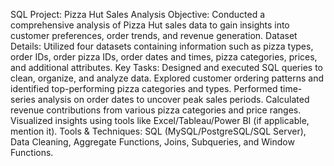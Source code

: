 SQL Project: Pizza Hut Sales Analysis
Objective: Conducted a comprehensive analysis of Pizza Hut sales data to gain insights into customer preferences, order trends, and revenue generation.
Dataset Details: Utilized four datasets containing information such as pizza types, order IDs, order pizza IDs, order dates and times, pizza categories, prices, and additional attributes.
Key Tasks:
Designed and executed SQL queries to clean, organize, and analyze data.
Explored customer ordering patterns and identified top-performing pizza categories and types.
Performed time-series analysis on order dates to uncover peak sales periods.
Calculated revenue contributions from various pizza categories and price ranges.
Visualized insights using tools like Excel/Tableau/Power BI (if applicable, mention it).
Tools & Techniques: SQL (MySQL/PostgreSQL/SQL Server), Data Cleaning, Aggregate Functions, Joins, Subqueries, and Window Functions.







